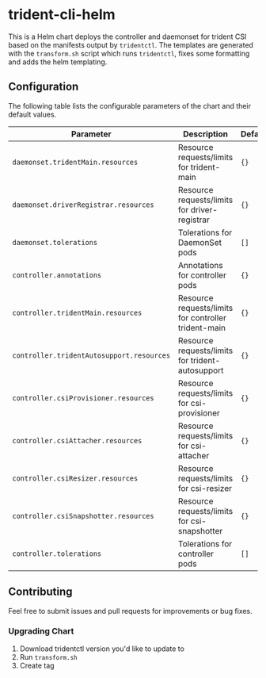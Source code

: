 # trident-cli-helm

This is a Helm chart deploys the controller and daemonset for trident CSI based on the manifests output by `tridentctl`.
The templates are generated with the `transform.sh` script which runs `tridentctl`, fixes some formatting and adds the helm templating.

## Configuration

The following table lists the configurable parameters of the chart and their default values.

| Parameter                                   | Description                                 | Default   |
|----------------------------------------------|---------------------------------------------|-----------|
| `daemonset.tridentMain.resources`            | Resource requests/limits for trident-main   | `{}`      |
| `daemonset.driverRegistrar.resources`        | Resource requests/limits for driver-registrar | `{}`    |
| `daemonset.tolerations`                      | Tolerations for DaemonSet pods              | `[]`      |
| `controller.annotations`                     | Annotations for controller pods             | `{}`      |
| `controller.tridentMain.resources`           | Resource requests/limits for controller trident-main | `{}` |
| `controller.tridentAutosupport.resources`    | Resource requests/limits for trident-autosupport | `{}` |
| `controller.csiProvisioner.resources`        | Resource requests/limits for csi-provisioner | `{}`    |
| `controller.csiAttacher.resources`           | Resource requests/limits for csi-attacher   | `{}`      |
| `controller.csiResizer.resources`            | Resource requests/limits for csi-resizer    | `{}`      |
| `controller.csiSnapshotter.resources`        | Resource requests/limits for csi-snapshotter | `{}`    |
| `controller.tolerations`                     | Tolerations for controller pods             | `[]`      |

## Contributing

Feel free to submit issues and pull requests for improvements or bug fixes.

### Upgrading Chart

1. Download tridentctl version you'd like to update to
2. Run `transform.sh`
3. Create tag
